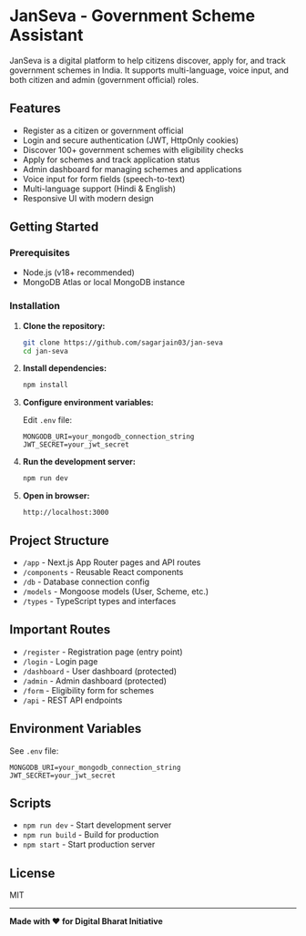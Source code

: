 # JanSeva - Government Scheme Assistant

JanSeva is a digital platform to help citizens discover, apply for, and track government schemes in India. It supports multi-language, voice input, and both citizen and admin (government official) roles.

## Features

- Register as a citizen or government official
- Login and secure authentication (JWT, HttpOnly cookies)
- Discover 100+ government schemes with eligibility checks
- Apply for schemes and track application status
- Admin dashboard for managing schemes and applications
- Voice input for form fields (speech-to-text)
- Multi-language support (Hindi & English)
- Responsive UI with modern design

## Getting Started

### Prerequisites

- Node.js (v18+ recommended)
- MongoDB Atlas or local MongoDB instance

### Installation

1. **Clone the repository:**
   ```sh
   git clone https://github.com/sagarjain03/jan-seva
   cd jan-seva
   ```

2. **Install dependencies:**
   ```sh
   npm install
   ```

3. **Configure environment variables:**

   Edit `.env` file:
   ```
   MONGODB_URI=your_mongodb_connection_string
   JWT_SECRET=your_jwt_secret
   ```

4. **Run the development server:**
   ```sh
   npm run dev
   ```

5. **Open in browser:**
   ```
   http://localhost:3000
   ```
  

## Project Structure

- `/app` - Next.js App Router pages and API routes
- `/components` - Reusable React components
- `/db` - Database connection config
- `/models` - Mongoose models (User, Scheme, etc.)
- `/types` - TypeScript types and interfaces

## Important Routes

- `/register` - Registration page (entry point)
- `/login` - Login page
- `/dashboard` - User dashboard (protected)
- `/admin` - Admin dashboard (protected)
- `/form` - Eligibility form for schemes
- `/api` - REST API endpoints

## Environment Variables

See `.env` file:

```
MONGODB_URI=your_mongodb_connection_string
JWT_SECRET=your_jwt_secret
```

## Scripts

- `npm run dev` - Start development server
- `npm run build` - Build for production
- `npm start` - Start production server

## License

MIT

---

**Made with ❤️ for Digital Bharat Initiative**
